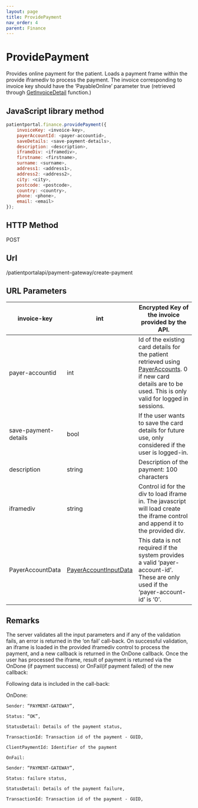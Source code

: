 ```yaml
---
layout: page
title: ProvidePayment
nav_order: 4
parent: Finance
---
```


# ProvidePayment

Provides online payment for the patient. Loads a payment frame within the provide iframediv to process the payment. The invoice corresponding to invoice key should have the ‘PayableOnline’ parameter true (retrieved through [GetInvoiceDetail](#_GetInvoiceDetail) function.)

## JavaScript library method

```javascript
patientportal.finance.providePayment({
    invoiceKey: <invoice-key>,
    payerAccountId: <payer-accountid>,
    saveDetails: <save-payment-details>,
    description: <description>,
    iframeDiv: <iframediv>,
    firstname: <firstname>,
    surname: <surname>,
    address1: <address1>,
    address2: <address2>,
    city: <city>,
    postcode: <postcode>,
    country: <country>,
    phone: <phone>,
    email: <email>
});
```

## HTTP Method

POST

## ****Url****

/patientportalapi/payment-gateway/create-payment

## URL Parameters

| invoice-key | int | Encrypted Key of the invoice provided by the API. |
| --- | --- | --- |
| payer-accountid | int | Id of the existing card details for the patient retrieved using [PayerAccounts](#_PayerAccounts). 0 if new card details are to be used. This is only valid for logged in sessions. |
| save-payment-details | bool | If the user wants to save the card details for future use, only considered if the user is logged-in. |
| description | string | Description of the payment: 100 characters |
| iframediv | string | Control id for the div to load iframe in. The javascript will load create the iframe control and append it to the provided div. |
| PayerAccountData | [PayerAccountInputData](#_PayerAccountData) | This data is not required if the system provides a valid ‘payer-account-id’. These are only used if the ‘payer-account-id’ is ‘0’. |

## Remarks

The server validates all the input parameters and if any of the validation fails, an error is returned in the ‘on fail’ call-back. On successful validation, an iframe is loaded in the provided iframediv control to process the payment, and a new callback is returned in the OnDone callback. Once the user has processed the iframe, result of payment is returned via the OnDone (if payment success) or OnFail(if payment failed) of the new callback:

Following data is included in the call-back:

OnDone:

```
Sender: “PAYMENT-GATEWAY”,

Status: “OK”,

StatusDetail: Details of the payment status,

TransactionId: Transaction id of the payment - GUID,

ClientPaymentId: Identifier of the payment

OnFail:

Sender: “PAYMENT-GATEWAY”,

Status: failure status,

StatusDetail: Details of the payment failure,

TransactionId: Transaction id of the payment - GUID,
```
